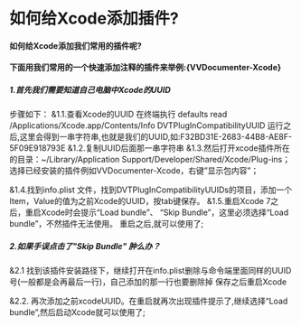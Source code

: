 # 如何给Xcode添加插件?
#### 如何给Xcode添加我们常用的插件呢?
**下面用我们常用的一个快速添加注释的插件来举例:{VVDocumenter-Xcode}**
##### 1.首先我们需要知道自己电脑中Xcode的UUID
步骤如下：
&1.1.查看Xcode的UUID
在终端执行 defaults read /Applications/Xcode.app/Contents/Info DVTPlugInCompatibilityUUID
运行之后,这里会得到一串字符串,也就是我们的UUID,如:F32BD31E-2683-44B8-AE8F-5F09E918793E
&1.2.复制UUID后面那一串字符串
&1.3.然后打开xcode插件所在的目录：~/Library/Application Support/Developer/Shared/Xcode/Plug-ins；
选择已经安装的插件例如VVDocumenter-Xcode，右键”显示包内容”；

&1.4.找到info.plist 文件，找到DVTPlugInCompatibilityUUIDs的项目，添加一个Item，Value的值为之前Xcode的UUID，按tab键保存。
&1.5.重启Xcode 7之后，重启Xcode时会提示“Load bundle”、 “Skip Bundle”，这里必须选择“Load bundle”，不然插件无法使用。
重启之后,就可以使用了;

##### 2.如果手误点击了"Skip Bundle" 肿么办？
&2.1   找到该插件安装路径下，继续打开在info.plist删除与命令端里面同样的UUID号(一般都是会再最后一行)，自己添加的那一行也要删除掉
保存之后重启Xcode

&2.2.    再次添加之前xcodeUUID。在重启就再次出现插件提示了,继续选择“Load bundle”,然后启动Xcode就可以使用了;
